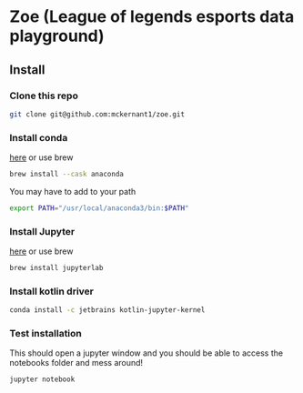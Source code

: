 # Zoe (League of legends esports data playground) 

## Install

### Clone this repo

```bash
git clone git@github.com:mckernant1/zoe.git
```

### Install conda 
[here](https://conda.io/projects/conda/en/latest/user-guide/install/index.html#regular-installation) or use brew
```bash
brew install --cask anaconda
```

You may have to add to your path
```bash
export PATH="/usr/local/anaconda3/bin:$PATH"
```

### Install Jupyter

[here](https://jupyter.org/install) or use brew

```bash
brew install jupyterlab
```

### Install kotlin driver

```bash
conda install -c jetbrains kotlin-jupyter-kernel
```

### Test installation

This should open a jupyter window and you should be able to access the notebooks folder and mess around!
```bash
jupyter notebook
```
